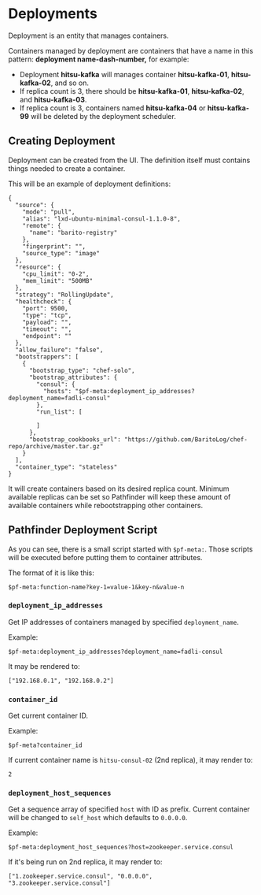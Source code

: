 # Deployments

Deployment is an entity that manages containers.

Containers managed by deployment are containers that have a name in this pattern: **deployment name-dash-number,** for example:
- Deployment **hitsu-kafka** will manages container **hitsu-kafka-01**, **hitsu-kafka-02**, and so on.
- If replica count is 3, there should be **hitsu-kafka-01**, **hitsu-kafka-02**, and **hitsu-kafka-03**.
- If replica count is 3, containers named **hitsu-kafka-04** or **hitsu-kafka-99** will be deleted by the deployment scheduler.

## Creating Deployment

Deployment can be created from the UI. The definition itself must contains things needed to create a container.

This will be an example of deployment definitions:

```
{
  "source": {
    "mode": "pull",
    "alias": "lxd-ubuntu-minimal-consul-1.1.0-8",
    "remote": {
      "name": "barito-registry"
    },
    "fingerprint": "",
    "source_type": "image"
  },
  "resource": {
    "cpu_limit": "0-2",
    "mem_limit": "500MB"
  },
  "strategy": "RollingUpdate",
  "healthcheck": {
    "port": 9500,
    "type": "tcp",
    "payload": "",
    "timeout": "",
    "endpoint": ""
  },
  "allow_failure": "false",
  "bootstrappers": [
    {
      "bootstrap_type": "chef-solo",
      "bootstrap_attributes": {
        "consul": {
          "hosts": "$pf-meta:deployment_ip_addresses?deployment_name=fadli-consul"
        },
        "run_list": [

        ]
      },
      "bootstrap_cookbooks_url": "https://github.com/BaritoLog/chef-repo/archive/master.tar.gz"
    }
  ],
  "container_type": "stateless"
}
```

It will create containers based on its desired replica count. Minimum available replicas can be set so Pathfinder will keep these amount of available containers while rebootstrapping other containers.

## Pathfinder Deployment Script

As you can see, there is a small script started with `$pf-meta:`. Those scripts will be executed before putting them to container attributes.

The format of it is like this:
```
$pf-meta:function-name?key-1=value-1&key-n&value-n
```

### `deployment_ip_addresses`

Get IP addresses of containers managed by specified `deployment_name`.

Example:
```
$pf-meta:deployment_ip_addresses?deployment_name=fadli-consul
```

It may be rendered to:
```
["192.168.0.1", "192.168.0.2"]
```

### `container_id`

Get current container ID.

Example:
```
$pf-meta?container_id
```

If current container name is `hitsu-consul-02` (2nd replica), it may render to:
```
2
```

### `deployment_host_sequences`

Get a sequence array of specified `host` with ID as prefix. Current container will be changed to `self_host` which defaults to `0.0.0.0`.

Example:
```
$pf-meta:deployment_host_sequences?host=zookeeper.service.consul
```

If it's being run on 2nd replica, it may render to:
```
["1.zookeeper.service.consul", "0.0.0.0", "3.zookeeper.service.consul"]
```
